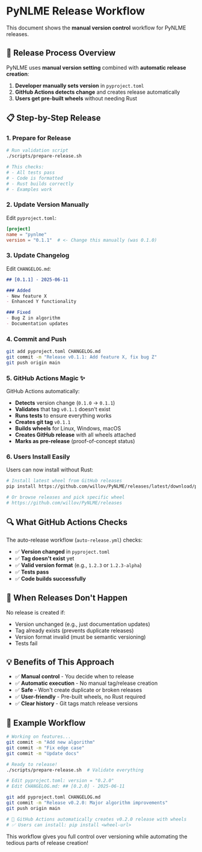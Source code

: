 # PyNLME Release Workflow

This document shows the **manual version control** workflow for PyNLME releases.

## 🎯 Release Process Overview

PyNLME uses **manual version setting** combined with **automatic release creation**:

1. **Developer manually sets version** in `pyproject.toml`
2. **GitHub Actions detects change** and creates release automatically
3. **Users get pre-built wheels** without needing Rust

## 📋 Step-by-Step Release

### 1. Prepare for Release

```bash
# Run validation script
./scripts/prepare-release.sh

# This checks:
# - All tests pass
# - Code is formatted
# - Rust builds correctly
# - Examples work
```

### 2. Update Version Manually

Edit `pyproject.toml`:

```toml
[project]
name = "pynlme"
version = "0.1.1"  # <- Change this manually (was 0.1.0)
```

### 3. Update Changelog

Edit `CHANGELOG.md`:

```markdown
## [0.1.1] - 2025-06-11

### Added
- New feature X
- Enhanced Y functionality

### Fixed
- Bug Z in algorithm
- Documentation updates
```

### 4. Commit and Push

```bash
git add pyproject.toml CHANGELOG.md
git commit -m "Release v0.1.1: Add feature X, fix bug Z"
git push origin main
```

### 5. GitHub Actions Magic ✨

GitHub Actions automatically:
- **Detects** version change (`0.1.0` → `0.1.1`)
- **Validates** that tag `v0.1.1` doesn't exist
- **Runs tests** to ensure everything works
- **Creates git tag** `v0.1.1`
- **Builds wheels** for Linux, Windows, macOS
- **Creates GitHub release** with all wheels attached
- **Marks as pre-release** (proof-of-concept status)

### 6. Users Install Easily

Users can now install without Rust:

```bash
# Install latest wheel from GitHub releases
pip install https://github.com/willov/PyNLME/releases/latest/download/pynlme-0.1.1-cp38-abi3-linux_x86_64.whl

# Or browse releases and pick specific wheel
# https://github.com/willov/PyNLME/releases
```

## 🔍 What GitHub Actions Checks

The auto-release workflow (`auto-release.yml`) checks:

- ✅ **Version changed** in `pyproject.toml`
- ✅ **Tag doesn't exist** yet
- ✅ **Valid version format** (e.g., `1.2.3` or `1.2.3-alpha`)
- ✅ **Tests pass**
- ✅ **Code builds successfully**

## 🚫 When Releases Don't Happen

No release is created if:
- Version unchanged (e.g., just documentation updates)
- Tag already exists (prevents duplicate releases)
- Version format invalid (must be semantic versioning)
- Tests fail

## 💡 Benefits of This Approach

- ✅ **Manual control** - You decide when to release
- ✅ **Automatic execution** - No manual tag/release creation
- ✅ **Safe** - Won't create duplicate or broken releases
- ✅ **User-friendly** - Pre-built wheels, no Rust required
- ✅ **Clear history** - Git tags match release versions

## 🎯 Example Workflow

```bash
# Working on features...
git commit -m "Add new algorithm"
git commit -m "Fix edge case"
git commit -m "Update docs"

# Ready to release!
./scripts/prepare-release.sh  # Validate everything

# Edit pyproject.toml: version = "0.2.0"
# Edit CHANGELOG.md: ## [0.2.0] - 2025-06-11

git add pyproject.toml CHANGELOG.md
git commit -m "Release v0.2.0: Major algorithm improvements"
git push origin main

# 🤖 GitHub Actions automatically creates v0.2.0 release with wheels
# ✅ Users can install: pip install <wheel-url>
```

This workflow gives you full control over versioning while automating the tedious parts of release creation!
